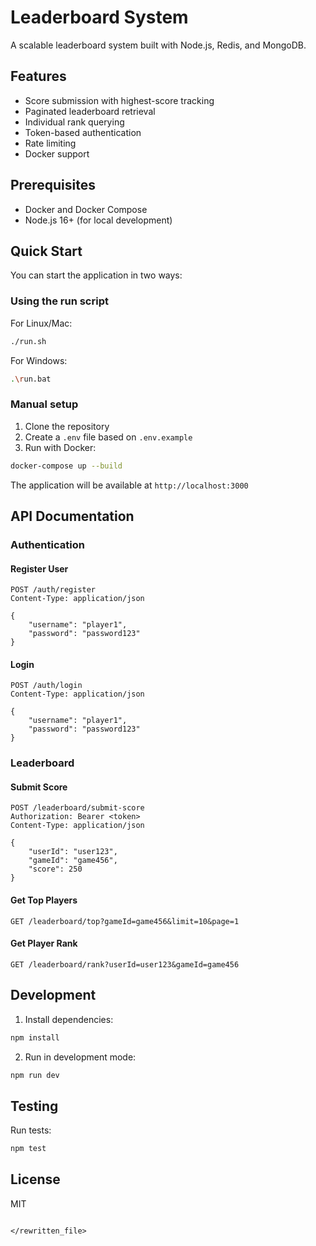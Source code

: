 # Leaderboard System

A scalable leaderboard system built with Node.js, Redis, and MongoDB.

## Features

- Score submission with highest-score tracking
- Paginated leaderboard retrieval
- Individual rank querying
- Token-based authentication
- Rate limiting
- Docker support

## Prerequisites

- Docker and Docker Compose
- Node.js 16+ (for local development)

## Quick Start

You can start the application in two ways:

### Using the run script
For Linux/Mac:

```bash
./run.sh
```

For Windows:

```bash
.\run.bat
```

### Manual setup
1. Clone the repository
2. Create a `.env` file based on `.env.example`
3. Run with Docker:

```bash
docker-compose up --build
```

The application will be available at `http://localhost:3000`
## API Documentation

### Authentication

#### Register User
```
POST /auth/register
Content-Type: application/json

{
    "username": "player1",
    "password": "password123"
}
```

#### Login
```
POST /auth/login
Content-Type: application/json

{
    "username": "player1",
    "password": "password123"
}
```

### Leaderboard

#### Submit Score
```
POST /leaderboard/submit-score
Authorization: Bearer <token>
Content-Type: application/json

{
    "userId": "user123",
    "gameId": "game456",
    "score": 250
}
```

#### Get Top Players
```
GET /leaderboard/top?gameId=game456&limit=10&page=1
```

#### Get Player Rank
```
GET /leaderboard/rank?userId=user123&gameId=game456
```

## Development

1. Install dependencies:

```bash
npm install
```

2. Run in development mode:

```bash
npm run dev
```

## Testing

Run tests:

```bash
npm test
```

## License

MIT
```

</rewritten_file>